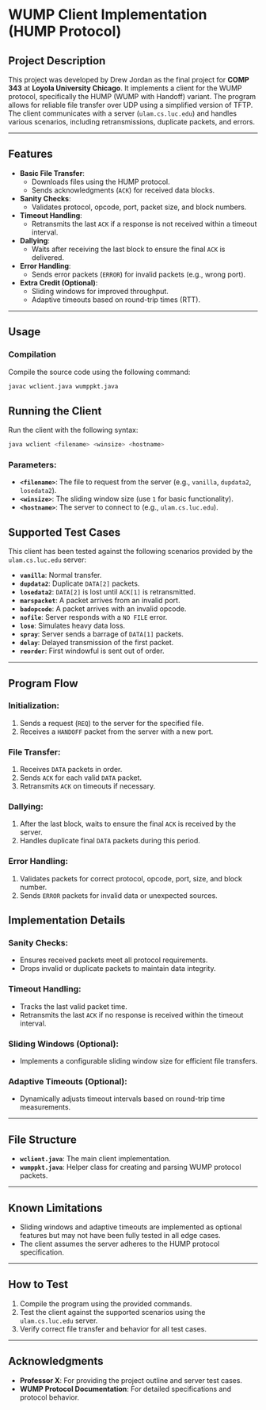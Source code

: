 # **WUMP Client Implementation (HUMP Protocol)**

## **Project Description**
This project was developed by Drew Jordan as the final project for **COMP 343** at **Loyola University Chicago**. It implements a client for the WUMP protocol, specifically the HUMP (WUMP with Handoff) variant. The program allows for reliable file transfer over UDP using a simplified version of TFTP. The client communicates with a server (`ulam.cs.luc.edu`) and handles various scenarios, including retransmissions, duplicate packets, and errors.


---

## **Features**
- **Basic File Transfer**:
  - Downloads files using the HUMP protocol.
  - Sends acknowledgments (`ACK`) for received data blocks.
- **Sanity Checks**:
  - Validates protocol, opcode, port, packet size, and block numbers.
- **Timeout Handling**:
  - Retransmits the last `ACK` if a response is not received within a timeout interval.
- **Dallying**:
  - Waits after receiving the last block to ensure the final `ACK` is delivered.
- **Error Handling**:
  - Sends error packets (`ERROR`) for invalid packets (e.g., wrong port).
- **Extra Credit (Optional)**:
  - Sliding windows for improved throughput.
  - Adaptive timeouts based on round-trip times (RTT).

---

## **Usage**

### **Compilation**
Compile the source code using the following command:
```bash
javac wclient.java wumppkt.java
```
## **Running the Client**

Run the client with the following syntax:

```bash
java wclient <filename> <winsize> <hostname>
```
### **Parameters**:
- **`<filename>`**: The file to request from the server (e.g., `vanilla`, `dupdata2`, `losedata2`).
- **`<winsize>`**: The sliding window size (use `1` for basic functionality).
- **`<hostname>`**: The server to connect to (e.g., `ulam.cs.luc.edu`).


## **Supported Test Cases**
This client has been tested against the following scenarios provided by the `ulam.cs.luc.edu` server:

- **`vanilla`**: Normal transfer.
- **`dupdata2`**: Duplicate `DATA[2]` packets.
- **`losedata2`**: `DATA[2]` is lost until `ACK[1]` is retransmitted.
- **`marspacket`**: A packet arrives from an invalid port.
- **`badopcode`**: A packet arrives with an invalid opcode.
- **`nofile`**: Server responds with a `NO FILE` error.
- **`lose`**: Simulates heavy data loss.
- **`spray`**: Server sends a barrage of `DATA[1]` packets.
- **`delay`**: Delayed transmission of the first packet.
- **`reorder`**: First windowful is sent out of order.

---

## **Program Flow**

### **Initialization**:
1. Sends a request (`REQ`) to the server for the specified file.
2. Receives a `HANDOFF` packet from the server with a new port.

### **File Transfer**:
1. Receives `DATA` packets in order.
2. Sends `ACK` for each valid `DATA` packet.
3. Retransmits `ACK` on timeouts if necessary.

### **Dallying**:
1. After the last block, waits to ensure the final `ACK` is received by the server.
2. Handles duplicate final `DATA` packets during this period.

### **Error Handling**:
1. Validates packets for correct protocol, opcode, port, size, and block number.
2. Sends `ERROR` packets for invalid data or unexpected sources.


## **Implementation Details**

### **Sanity Checks**:
- Ensures received packets meet all protocol requirements.
- Drops invalid or duplicate packets to maintain data integrity.

### **Timeout Handling**:
- Tracks the last valid packet time.
- Retransmits the last `ACK` if no response is received within the timeout interval.

### **Sliding Windows (Optional)**:
- Implements a configurable sliding window size for efficient file transfers.

### **Adaptive Timeouts (Optional)**:
- Dynamically adjusts timeout intervals based on round-trip time measurements.

---

## **File Structure**
- **`wclient.java`**: The main client implementation.
- **`wumppkt.java`**: Helper class for creating and parsing WUMP protocol packets.

---

## **Known Limitations**
- Sliding windows and adaptive timeouts are implemented as optional features but may not have been fully tested in all edge cases.
- The client assumes the server adheres to the HUMP protocol specification.

---

## **How to Test**
1. Compile the program using the provided commands.
2. Test the client against the supported scenarios using the `ulam.cs.luc.edu` server.
3. Verify correct file transfer and behavior for all test cases.

---

## **Acknowledgments**
- **Professor X**: For providing the project outline and server test cases.
- **WUMP Protocol Documentation**: For detailed specifications and protocol behavior.
